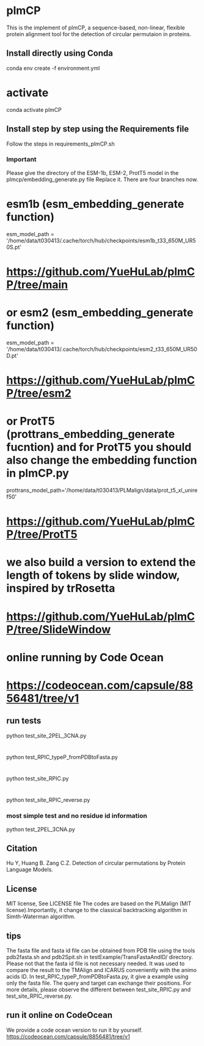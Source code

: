 # plmCP

This is the implement of plmCP, a sequence-based, non-linear, flexible protein alignment tool for the detection of circular permutaion in proteins. 

## Install directly using Conda
conda env create -f environment.yml
  # activate
conda activate plmCP
## Install step by step using the Requirements file
Follow the steps in requirements_plmCP.sh

### Important 
Please give the directory of the ESM-1b, ESM-2, ProtT5 model in the plmcp/embedding_generate.py file
Replace it. There are four branches now.
# esm1b (esm_embedding_generate function)
esm_model_path = '/home/data/t030413/.cache/torch/hub/checkpoints/esm1b_t33_650M_UR50S.pt'
# https://github.com/YueHuLab/plmCP/tree/main
# or esm2 (esm_embedding_generate function)
esm_model_path = '/home/data/t030413/.cache/torch/hub/checkpoints/esm2_t33_650M_UR50D.pt'
#  https://github.com/YueHuLab/plmCP/tree/esm2
# or ProtT5 (prottrans_embedding_generate fucntion) and for ProtT5 you should also change the embedding function in plmCP.py
prottrans_model_path='/home/data/t030413/PLMalign/data/prot_t5_xl_uniref50' 
# https://github.com/YueHuLab/plmCP/tree/ProtT5
# we also build a version to extend the length of tokens by slide window, inspired by trRosetta
# https://github.com/YueHuLab/plmCP/tree/SlideWindow
# online running by Code Ocean
# https://codeocean.com/capsule/8856481/tree/v1

## run tests
python test_site_2PEL_3CNA.py
#
python test_RPIC_typeP_fromPDBtoFasta.py
#
python test_site_RPIC.py
#
python test_site_RPIC_reverse.py

### most simple test and no residue id information
python test_2PEL_3CNA.py

## Citation
Hu Y, Huang B. Zang C.Z. Detection of circular permutations by Protein Language Models.

## License
MIT license, See LICENSE file
The codes are based on the PLMalign (MIT license).Importantly, it change to the classical backtracking algorithm in Simth-Waterman algorithm.
## tips
The fasta file and fasta id file can be obtained from PDB file using the tools pdb2fasta.sh and pdb2Spit.sh in testExample/TransFastaAndID/ directory.
Please not that the fasta id file is not necessary needed. It was used to compare the result to the TMAlign and ICARUS conveniently with the animo acids ID.
In test_RPIC_typeP_fromPDBtoFasta.py, it give a example using only the fasta file.
The query and target can exchange their positions. For more details, please observe the different between test_site_RPIC.py and test_site_RPIC_reverse.py.
## run it online on CodeOcean
We provide a code ocean version to run it by yourself.
https://codeocean.com/capsule/8856481/tree/v1
